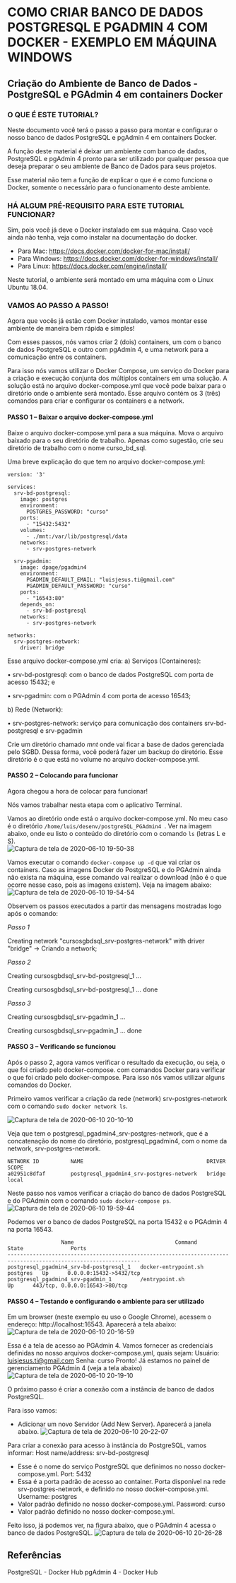 # COMO CRIAR BANCO DE DADOS POSTGRESQL E PGADMIN 4 COM DOCKER - EXEMPLO EM MÁQUINA WINDOWS

## Criação do Ambiente de Banco de Dados - PostgreSQL e PGAdmin 4 em containers Docker

### O QUE É ESTE TUTORIAL?
Neste documento você terá o passo a passo para montar e configurar o nosso banco de dados PostgreSQL e pgAdmin 4 em containers Docker.

A função deste material é deixar um ambiente com banco de dados, PostgreSQL e pgAdmin 4 pronto para ser utilizado por qualquer pessoa que deseja preparar o seu ambiente de Banco de Dados para seus projetos.

Esse material não tem a função de explicar o que é e como funciona o Docker, somente o necessário para o funcionamento deste ambiente.

### HÁ ALGUM PRÉ-REQUISITO PARA ESTE TUTORIAL FUNCIONAR?
Sim, pois você já deve o Docker instalado em sua máquina.
Caso você ainda não tenha, veja como instalar na documentação do docker. 
- Para Mac: https://docs.docker.com/docker-for-mac/install/
- Para Windows: https://docs.docker.com/docker-for-windows/install/
- Para Linux: https://docs.docker.com/engine/install/

Neste tutorial, o ambiente será montado em uma máquina com o Linux Ubuntu 18.04.

### VAMOS AO PASSO A PASSO!
Agora que vocês já estão com Docker instalado, vamos montar esse ambiente de maneira bem rápida e simples!

Com esses passos, nós vamos criar 2 (dois) containers, um com o banco de dados PostgreSQL e outro com pgAdmin 4, e uma network para a comunicação entre os containers.

Para isso nós vamos utilizar o Docker Compose, um serviço do Docker para a criação e execução conjunta dos múltiplos containers em uma solução. A solução está no arquivo docker-compose.yml que você pode baixar para o diretório onde o ambiente será montado. Esse arquivo contém os 3 (três) comandos para criar e configurar os containers e a network. 

#### PASSO 1 – Baixar o arquivo docker-compose.yml
Baixe o arquivo docker-compose.yml para a sua máquina. Mova o arquivo baixado para o seu diretório de trabalho.
Apenas como sugestão, crie seu diretório de trabalho com o nome curso_bd_sql.

Uma breve explicação do que tem no arquivo docker-compose.yml:
```
version: '3'

services:
  srv-bd-postgresql:
    image: postgres
    environment:
      POSTGRES_PASSWORD: "curso"
    ports:
      - "15432:5432"
    volumes:
      - ./mnt:/var/lib/postgresql/data
    networks:
      - srv-postgres-network
      
  srv-pgadmin:
    image: dpage/pgadmin4
    environment:
      PGADMIN_DEFAULT_EMAIL: "luisjesus.ti@gmail.com"
      PGADMIN_DEFAULT_PASSWORD: "curso"
    ports:
      - "16543:80"
    depends_on:
      - srv-bd-postgresql
    networks:
      - srv-postgres-network

networks: 
  srv-postgres-network:
    driver: bridge
```

Esse arquivo docker-compose.yml cria:
a)	Serviços (Containeres):

•	srv-bd-postgresql: com o banco de dados PostgreSQL com porta de acesso 15432; e

•	srv-pgadmin: com o PGAdmin 4 com porta de acesso 16543; 

b)	Rede (Network):

•	srv-postgres-network: serviço para comunicação dos containers srv-bd-postgresql e srv-pgadmin


Crie um diretório chamado *mnt* onde vai ficar a base de dados gerenciada pelo SGBD. Dessa forma, você poderá fazer um backup do diretório. Esse diretório é o que está no volume no arquivo docker-compose.yml. 

#### PASSO 2 – Colocando para funcionar

Agora chegou a hora de colocar para funcionar!

Nós vamos trabalhar nesta etapa com o aplicativo Terminal.

Vamos ao diretório onde está o arquivo docker-compose.yml. No meu caso é o diretório ```/home/luis/desenv/postgreSQL_PGAdmin4 ```. Ver na imagem abaixo, onde eu listo o conteúdo do diretório com o comando ``` ls ``` (letras L e S).  
![Captura de tela de 2020-06-10 19-50-38](https://user-images.githubusercontent.com/29760189/84326667-df95e780-ab53-11ea-9d96-d289ba81e834.png)

Vamos executar o comando ```docker-compose up -d``` que vai criar os containers. Caso as imagens Docker do PostgreSQL e do PGAdmin ainda não exista na máquina, esse comando vai realizar o download (não é o que ocorre nesse caso, pois as imagens existem). Veja na imagem abaixo:
![Captura de tela de 2020-06-10 19-54-54](https://user-images.githubusercontent.com/29760189/84326870-4b785000-ab54-11ea-948b-cff0bf21eec9.png)

Observem os passos executados a partir das mensagens mostradas logo após o comando:

*Passo 1*

Creating network "cursosgbdsql_srv-postgres-network" with driver "bridge" -> Criando a network;

*Passo 2*

Creating cursosgbdsql_srv-bd-postgresql_1 ... 

Creating cursosgbdsql_srv-bd-postgresql_1 ... done

*Passo 3*

Creating cursosgbdsql_srv-pgadmin_1 ... 

Creating cursosgbdsql_srv-pgadmin_1 ... done

#### PASSO 3 – Verificando se funcionou

Após o passo 2, agora vamos verificar o resultado da execução, ou seja, o que foi criado pelo docker-compose.  com comandos Docker para verificar o que foi criado pelo docker-compose. Para isso nós vamos utilizar alguns comandos do Docker.

Primeiro vamos verificar a criação da rede (network) srv-postgres-network com o comando ``` sudo docker network ls ```. 

![Captura de tela de 2020-06-10 20-10-10](https://user-images.githubusercontent.com/29760189/84327696-6946b480-ab56-11ea-833a-f4b084f6e472.png)

Veja que tem o postgresql_pgadmin4_srv-postgres-network, que é a concatenação do nome do diretório, postgresql_pgadmin4, com o nome da network, srv-postgres-network. 
```
NETWORK ID          NAME                                       DRIVER              SCOPE
a02951c8dfaf        postgresql_pgadmin4_srv-postgres-network   bridge              local

```

Neste passo nos vamos verificar a criação do banco de dados PostgreSQL e do PGAdmin com o comando ```sudo docker-compose ps```. 
![Captura de tela de 2020-06-10 19-59-44](https://user-images.githubusercontent.com/29760189/84327122-fbe65400-ab54-11ea-8d09-d64cad6bed0f.png)


Podemos ver o banco de dados PostgreSQL na porta 15432 e o PGAdmin 4 na porta 16543.
```
                 Name                                Command              State               Ports             
----------------------------------------------------------------------------------------------------------------
postgresql_pgadmin4_srv-bd-postgresql_1   docker-entrypoint.sh postgres   Up      0.0.0.0:15432->5432/tcp       
postgresql_pgadmin4_srv-pgadmin_1         /entrypoint.sh                  Up      443/tcp, 0.0.0.0:16543->80/tcp
```

#### PASSO 4 – Testando e configurando o ambiente para ser utilizado

Em um browser (neste exemplo eu uso o Google Chrome), acessem o endereço: http://localhost:16543. Aparecerá a tela abaixo:
![Captura de tela de 2020-06-10 20-16-59](https://user-images.githubusercontent.com/29760189/84328096-65676200-ab57-11ea-83c8-d706a675d105.png)

Essa é a tela de acesso ao PGAdmin 4. 
Vamos fornecer as credenciais definidas no nosso arquivos docker-compose.yml, quais sejam:
Usuário: luisjesus.ti@gmail.com
Senha: curso
Pronto! Já estamos no painel de gerenciamento PGAdmin 4 (veja a tela abaixo)
![Captura de tela de 2020-06-10 20-19-10](https://user-images.githubusercontent.com/29760189/84328214-bb3c0a00-ab57-11ea-8fc2-619f302326d9.png)

O próximo passo é criar a conexão com a instância de banco de dados PostgreSQL.

Para isso vamos:
- Adicionar um novo Servidor (Add New Server). Aparecerá a janela abaixo. 
![Captura de tela de 2020-06-10 20-22-07](https://user-images.githubusercontent.com/29760189/84328384-31d90780-ab58-11ea-9f95-8552249db38e.png)

Para criar a conexão para acesso à instância do PostgreSQL, vamos informar:
Host name/address: srv-bd-postgresql
- Esse é o nome do serviço PostgreSQL que definimos no nosso docker-compose.yml.
Port: 5432
- Essa é a porta padrão de acesso ao container. Porta disponível na rede srv-postgres-network, e definido no nosso docker-compose.yml.
Username: postgres
- Valor padrão definido no nosso docker-compose.yml.
Password: curso
- Valor padrão definido no nosso docker-compose.yml.

Feito isso, já podemos ver, na figura abaixo, que o PGAdmin 4 acessa o banco de dados PostgreSQL.
![Captura de tela de 2020-06-10 20-26-28](https://user-images.githubusercontent.com/29760189/84328575-b1ff6d00-ab58-11ea-8d23-73c6cb0bd1eb.png)

## Referências
PostgreSQL - Docker Hub
pgAdmin 4 - Docker Hub
